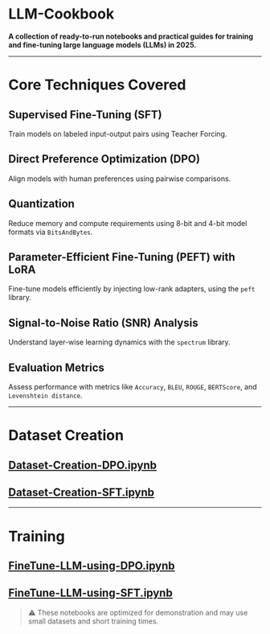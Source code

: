 # LLM-Cookbook

**A collection of ready-to-run notebooks and practical guides for training and fine-tuning large language models (LLMs) in 2025.**

---

# Core Techniques Covered

## Supervised Fine-Tuning (SFT)
Train models on labeled input-output pairs using Teacher Forcing.

## Direct Preference Optimization (DPO)
Align models with human preferences using pairwise comparisons.

## Quantization
Reduce memory and compute requirements using 8-bit and 4-bit model formats via `BitsAndBytes`.

## Parameter-Efficient Fine-Tuning (PEFT) with LoRA
Fine-tune models efficiently by injecting low-rank adapters, using the `peft` library.

## Signal-to-Noise Ratio (SNR) Analysis
Understand layer-wise learning dynamics with the `spectrum` library.

## Evaluation Metrics
Assess performance with metrics like `Accuracy`, `BLEU`, `ROUGE`, `BERTScore`, and `Levenshtein distance`.

---

# Dataset Creation

## [Dataset-Creation-DPO.ipynb](https://github.com/szamani20/LLM-Cookbook/blob/main/Direct-Preference-Optimization-DPO/Dataset-Creation-DPO.ipynb)

## [Dataset-Creation-SFT.ipynb](https://github.com/szamani20/LLM-Cookbook/blob/main/Supervised-Fine-Tuning-SFT/Dataset-Creation-SFT.ipynb)

---

# Training

## [FineTune-LLM-using-DPO.ipynb](https://github.com/szamani20/LLM-Cookbook/blob/main/Direct-Preference-Optimization-DPO/FineTune-LLM-using-DPO.ipynb)

## [FineTune-LLM-using-SFT.ipynb](https://github.com/szamani20/LLM-Cookbook/blob/main/Supervised-Fine-Tuning-SFT/FineTune-LLM-using-SFT.ipynb)

> ⚠️ These notebooks are optimized for demonstration and may use small datasets and short training times.

